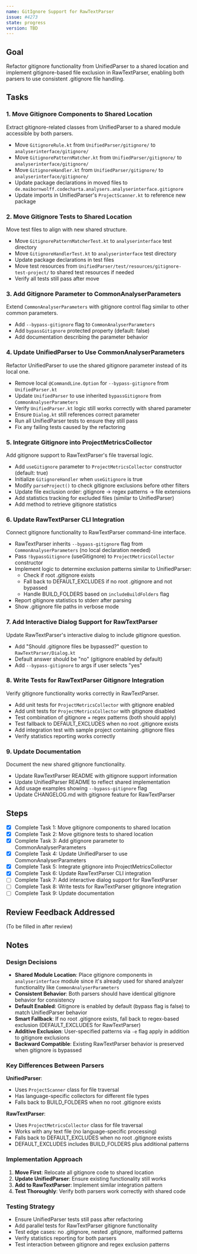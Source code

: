```yaml
---
name: GitIgnore Support for RawTextParser
issue: #4273
state: progress
version: TBD
---
```


## Goal

Refactor gitignore functionality from UnifiedParser to a shared location and implement gitignore-based file exclusion in RawTextParser, enabling both parsers to use consistent .gitignore file handling.

## Tasks

### 1. Move Gitignore Components to Shared Location

Extract gitignore-related classes from UnifiedParser to a shared module accessible by both parsers.

- Move `GitignoreRule.kt` from `UnifiedParser/gitignore/` to `analyserinterface/gitignore/`
- Move `GitignorePatternMatcher.kt` from `UnifiedParser/gitignore/` to `analyserinterface/gitignore/`
- Move `GitignoreHandler.kt` from `UnifiedParser/gitignore/` to `analyserinterface/gitignore/`
- Update package declarations in moved files to `de.maibornwolff.codecharta.analysers.analyserinterface.gitignore`
- Update imports in UnifiedParser's `ProjectScanner.kt` to reference new package

### 2. Move Gitignore Tests to Shared Location

Move test files to align with new shared structure.

- Move `GitignorePatternMatcherTest.kt` to `analyserinterface` test directory
- Move `GitignoreHandlerTest.kt` to `analyserinterface` test directory
- Update package declarations in test files
- Move test resources from `UnifiedParser/test/resources/gitignore-test-project/` to shared test resources if needed
- Verify all tests still pass after move

### 3. Add Gitignore Parameter to CommonAnalyserParameters

Extend `CommonAnalyserParameters` with gitignore control flag similar to other common parameters.

- Add `--bypass-gitignore` flag to `CommonAnalyserParameters`
- Add `bypassGitignore` protected property (default: false)
- Add documentation describing the parameter behavior

### 4. Update UnifiedParser to Use CommonAnalyserParameters

Refactor UnifiedParser to use the shared gitignore parameter instead of its local one.

- Remove local `@CommandLine.Option` for `--bypass-gitignore` from `UnifiedParser.kt`
- Update `UnifiedParser` to use inherited `bypassGitignore` from `CommonAnalyserParameters`
- Verify `UnifiedParser.kt` logic still works correctly with shared parameter
- Ensure `Dialog.kt` still references correct parameter
- Run all UnifiedParser tests to ensure they still pass
- Fix any failing tests caused by the refactoring

### 5. Integrate Gitignore into ProjectMetricsCollector

Add gitignore support to RawTextParser's file traversal logic.

- Add `useGitignore` parameter to `ProjectMetricsCollector` constructor (default: true)
- Initialize `GitignoreHandler` when `useGitignore` is true
- Modify `parseProject()` to check gitignore exclusions before other filters
- Update file exclusion order: gitignore → regex patterns → file extensions
- Add statistics tracking for excluded files (similar to UnifiedParser)
- Add method to retrieve gitignore statistics

### 6. Update RawTextParser CLI Integration

Connect gitignore functionality to RawTextParser command-line interface.

- RawTextParser inherits `--bypass-gitignore` flag from `CommonAnalyserParameters` (no local declaration needed)
- Pass `!bypassGitignore` (useGitignore) to `ProjectMetricsCollector` constructor
- Implement logic to determine exclusion patterns similar to UnifiedParser:
  - Check if root .gitignore exists
  - Fall back to DEFAULT_EXCLUDES if no root .gitignore and not bypassed
  - Handle BUILD_FOLDERS based on `includeBuildFolders` flag
- Report gitignore statistics to stderr after parsing
- Show .gitignore file paths in verbose mode

### 7. Add Interactive Dialog Support for RawTextParser

Update RawTextParser's interactive dialog to include gitignore question.

- Add "Should .gitignore files be bypassed?" question to `RawTextParser/Dialog.kt`
- Default answer should be "no" (gitignore enabled by default)
- Add `--bypass-gitignore` to args if user selects "yes"

### 8. Write Tests for RawTextParser Gitignore Integration

Verify gitignore functionality works correctly in RawTextParser.

- Add unit tests for `ProjectMetricsCollector` with gitignore enabled
- Add unit tests for `ProjectMetricsCollector` with gitignore disabled
- Test combination of gitignore + regex patterns (both should apply)
- Test fallback to DEFAULT_EXCLUDES when no root .gitignore exists
- Add integration test with sample project containing .gitignore files
- Verify statistics reporting works correctly

### 9. Update Documentation

Document the new shared gitignore functionality.

- Update RawTextParser README with gitignore support information
- Update UnifiedParser README to reflect shared implementation
- Add usage examples showing `--bypass-gitignore` flag
- Update CHANGELOG.md with gitignore feature for RawTextParser

## Steps

- [x] Complete Task 1: Move gitignore components to shared location
- [x] Complete Task 2: Move gitignore tests to shared location
- [x] Complete Task 3: Add gitignore parameter to CommonAnalyserParameters
- [x] Complete Task 4: Update UnifiedParser to use CommonAnalyserParameters
- [x] Complete Task 5: Integrate gitignore into ProjectMetricsCollector
- [x] Complete Task 6: Update RawTextParser CLI integration
- [ ] Complete Task 7: Add interactive dialog support for RawTextParser
- [ ] Complete Task 8: Write tests for RawTextParser gitignore integration
- [ ] Complete Task 9: Update documentation

## Review Feedback Addressed

(To be filled in after review)

## Notes

### Design Decisions

- **Shared Module Location**: Place gitignore components in `analyserinterface` module since it's already used for shared analyzer functionality like `CommonAnalyserParameters`
- **Consistent Behavior**: Both parsers should have identical gitignore behavior for consistency
- **Default Enabled**: Gitignore is enabled by default (bypass flag is false) to match UnifiedParser behavior
- **Smart Fallback**: If no root .gitignore exists, fall back to regex-based exclusion (DEFAULT_EXCLUDES for RawTextParser)
- **Additive Exclusion**: User-specified patterns via `-e` flag apply in addition to gitignore exclusions
- **Backward Compatible**: Existing RawTextParser behavior is preserved when gitignore is bypassed

### Key Differences Between Parsers

**UnifiedParser**:
- Uses `ProjectScanner` class for file traversal
- Has language-specific collectors for different file types
- Falls back to BUILD_FOLDERS when no root .gitignore exists

**RawTextParser**:
- Uses `ProjectMetricsCollector` class for file traversal
- Works with any text file (no language-specific processing)
- Falls back to DEFAULT_EXCLUDES when no root .gitignore exists
- DEFAULT_EXCLUDES includes BUILD_FOLDERS plus additional patterns

### Implementation Approach

1. **Move First**: Relocate all gitignore code to shared location
2. **Update UnifiedParser**: Ensure existing functionality still works
3. **Add to RawTextParser**: Implement similar integration pattern
4. **Test Thoroughly**: Verify both parsers work correctly with shared code

### Testing Strategy

- Ensure UnifiedParser tests still pass after refactoring
- Add parallel tests for RawTextParser gitignore functionality
- Test edge cases: no .gitignore, nested .gitignore, malformed patterns
- Verify statistics reporting for both parsers
- Test interaction between gitignore and regex exclusion patterns
